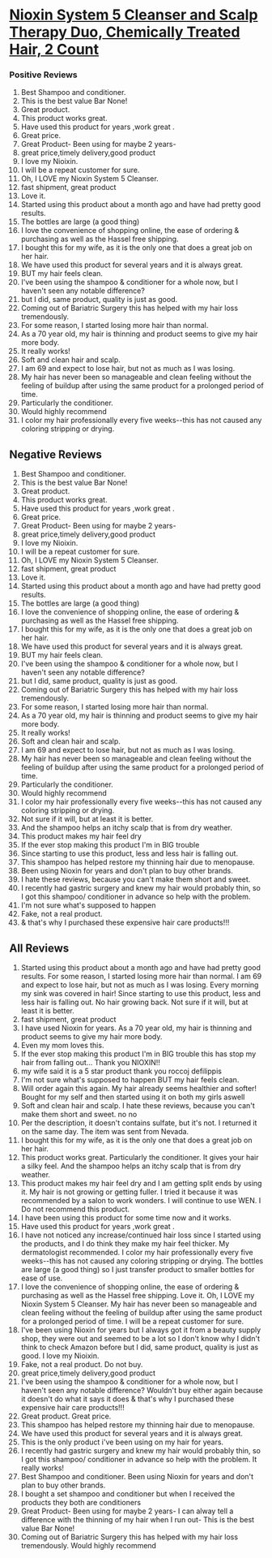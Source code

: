 # [Nioxin System 5 Cleanser and Scalp Therapy Duo, Chemically Treated Hair, 2 Count](https://products.checkmycream.com/products/Nioxin-System-5-Cleanser-and-Scalp-Therapy-Duo-Chemically-Treated-Hair-2-Count.html)

### Positive Reviews

<ol>
      <li>Best Shampoo and conditioner.</li>
      <li>This is the best value Bar None!</li>
      <li>Great product.</li>
      <li>This product works great.  </li>
      <li>Have used this product for years ,work great .</li>
      <li>Great price.</li>
      <li>Great Product- Been using for maybe 2 years-</li>
      <li>great price,timely delivery,good product</li>
      <li>I love my Nioixin.</li>
      <li>I will be a repeat customer for sure.</li>
      <li>Oh, I LOVE my Nioxin System 5 Cleanser.</li>
      <li>fast shipment, great product</li>
      <li>Love it.</li>
      <li>Started using this product about a month ago and have had pretty good results.</li>
      <li>The bottles are large (a good thing)</li>
      <li>I love the convenience of shopping online, the ease of ordering &amp; purchasing as well as the Hassel free shipping.</li>
      <li>I bought this for my wife, as it is the only one that does a great job on her hair.</li>
      <li>We have used this product for several years and it is always great.</li>
      <li>BUT my hair feels clean.</li>
      <li>I&#x27;ve been using the shampoo &amp; conditioner for a whole now, but I haven&#x27;t seen any notable difference?</li>
      <li>but I did, same product, quality is just as good.</li>
      <li>Coming out of Bariatric Surgery this has helped with my hair loss tremendously.  </li>
      <li>For some reason, I started losing more hair than normal.</li>
      <li>As a 70 year old, my hair is thinning and product seems to give my hair more body.</li>
      <li>It really works!</li>
      <li>Soft and clean hair and scalp.</li>
      <li>I am 69 and expect to lose hair, but not as much as I was losing.</li>
      <li>My hair has never been so manageable and clean feeling without the feeling of buildup after using the same product for a prolonged period of time.</li>
      <li>Particularly the conditioner.  </li>
      <li>Would highly recommend</li>
      <li>I color my hair professionally every five weeks--this has not caused any coloring stripping or drying.  </li>
</ol>


<h2>Negative Reviews</h2>
<ol>
<li> Best Shampoo and conditioner.</li>
<li> This is the best value Bar None!</li>
<li> Great product.</li>
<li> This product works great.  </li>
<li> Have used this product for years ,work great .</li>
<li> Great price.</li>
<li> Great Product- Been using for maybe 2 years-</li>
<li> great price,timely delivery,good product</li>
<li> I love my Nioixin.</li>
<li> I will be a repeat customer for sure.</li>
<li> Oh, I LOVE my Nioxin System 5 Cleanser.</li>
<li> fast shipment, great product</li>
<li> Love it.</li>
<li> Started using this product about a month ago and have had pretty good results.</li>
<li> The bottles are large (a good thing)</li>
<li> I love the convenience of shopping online, the ease of ordering &amp; purchasing as well as the Hassel free shipping.</li>
<li> I bought this for my wife, as it is the only one that does a great job on her hair.</li>
<li> We have used this product for several years and it is always great.</li>
<li> BUT my hair feels clean.</li>
<li> I&#x27;ve been using the shampoo &amp; conditioner for a whole now, but I haven&#x27;t seen any notable difference?</li>
<li> but I did, same product, quality is just as good.</li>
<li> Coming out of Bariatric Surgery this has helped with my hair loss tremendously.  </li>
<li> For some reason, I started losing more hair than normal.</li>
<li> As a 70 year old, my hair is thinning and product seems to give my hair more body.</li>
<li> It really works!</li>
<li> Soft and clean hair and scalp.</li>
<li> I am 69 and expect to lose hair, but not as much as I was losing.</li>
<li> My hair has never been so manageable and clean feeling without the feeling of buildup after using the same product for a prolonged period of time.</li>
<li> Particularly the conditioner.  </li>
<li> Would highly recommend</li>
<li> I color my hair professionally every five weeks--this has not caused any coloring stripping or drying.  </li>
<li> Not sure if it will, but at least it is better.</li>
<li> And the shampoo helps an itchy scalp that is from dry weather.</li>
<li> This product makes my hair feel dry</li>
<li> If the ever stop making this product I&#x27;m in BIG trouble</li>
<li> Since starting  to use this product, less and less hair is falling out.</li>
<li> This shampoo has helped restore my thinning hair due to menopause.</li>
<li> Been using Nioxin for years and don&#x27;t plan to buy other brands.</li>
<li> I hate these reviews, because you can&#x27;t make them short and sweet.</li>
<li> I recently had gastric surgery and knew my hair would probably thin, so I got this shampoo/ conditioner in advance so help with the problem.</li>
<li> I&#x27;m not sure what&#x27;s supposed to happen</li>
<li> Fake, not a real product.  </li>
<li> &amp; that&#x27;s why I purchased these expensive hair care products!!!</li>
</ol>

<h2>All Reviews</h2>

<ol>
    <li> Started using this product about a month ago and have had pretty good results. For some reason, I started losing more hair than normal. I am 69 and expect to lose hair, but not as much as I was losing. Every morning my sink was covered in hair! Since starting  to use this product, less and less hair is falling out. No hair growing back. Not sure if it will, but at least it is better.</li>
    <li> fast shipment, great product</li>
    <li> I have used Nioxin for years.  As a 70 year old, my hair is thinning and product seems to give my hair more body.</li>
    <li> Even my mom loves this.</li>
    <li> If the ever stop making this product I&#x27;m in BIG trouble this has stop my hair from falling out... Thank you NIOXIN!!</li>
    <li> my wife said it is a 5 star product thank you roccoj defilippis</li>
    <li> I&#x27;m not sure what&#x27;s supposed to happen BUT my hair feels clean.</li>
    <li> Will order again this again. My hair already seems healthier and softer! Bought for my self and then started using it on both my girls aswell</li>
    <li> Soft and clean hair and scalp. I hate these reviews, because you can&#x27;t make them short and sweet. no no</li>
    <li> Per the description, it doesn&#x27;t contains sulfate, but it&#x27;s not.  I returned it on the same day.  The item was sent from Nevada.</li>
    <li> I bought this for my wife, as it is the only one that does a great job on her hair.</li>
    <li> This product works great.  Particularly the conditioner.  It gives your hair a silky feel. And the shampoo helps an itchy scalp that is from dry weather.</li>
    <li> This product makes my hair feel dry and I am getting split ends by using it. My hair is not growing or getting fuller. I tried it because it was recommended by a salon to work wonders. I will continue to use WEN. I Do not recommend this product.</li>
    <li> I have been using this product for some time now and it works.</li>
    <li> Have used this product for years ,work great .</li>
    <li> I have not noticed any increase/continued hair loss since I started using the products, and I do think they make my hair feel thicker.  My dermatologist recommended.  I color my hair professionally every five weeks--this has not caused any coloring stripping or drying.  The bottles are large (a good thing) so I just transfer product to smaller bottles for ease of use.</li>
    <li> I love the convenience of shopping online, the ease of ordering &amp; purchasing as well as the Hassel free shipping. Love it. Oh, I LOVE my Nioxin System 5 Cleanser. My hair has never been so manageable and clean feeling without the feeling of buildup after using the same product for a prolonged period of time. I will be a repeat customer for sure.</li>
    <li> I&#x27;ve been using Nioxin for years but I always got it from a beauty supply shop, they were out and seemed to be a lot so I don&#x27;t know why I didn&#x27;t think to check Amazon before but I did, same product, quality is just as good. I love my Nioixin.</li>
    <li> Fake, not a real product.  Do not buy.</li>
    <li> great price,timely delivery,good product</li>
    <li> I&#x27;ve been using the shampoo &amp; conditioner for a whole now, but I haven&#x27;t seen any notable difference? Wouldn&#x27;t buy either again because it doesn&#x27;t do what it says it does &amp; that&#x27;s why I purchased these expensive hair care products!!!</li>
    <li> Great product. Great price.</li>
    <li> This shampoo has helped restore my thinning hair due to menopause.</li>
    <li> We have used this product for several years and it is always great.</li>
    <li> This is the only product i&#x27;ve been using on my hair for years.</li>
    <li> I recently had gastric surgery and knew my hair would probably thin, so I got this shampoo/ conditioner in advance so help with the problem. It really works!</li>
    <li> Best Shampoo and conditioner. Been using Nioxin for years and don&#x27;t plan to buy other brands.</li>
    <li> I bought a set shampoo and conditioner but when I received the products they both are conditioners</li>
    <li> Great Product- Been using for maybe 2 years- I can alway tell a difference with the thinning of my hair when I run out- This is the best value Bar None!</li>
    <li> Coming out of Bariatric Surgery this has helped with my hair loss tremendously.  Would highly recommend</li>
</ol>




